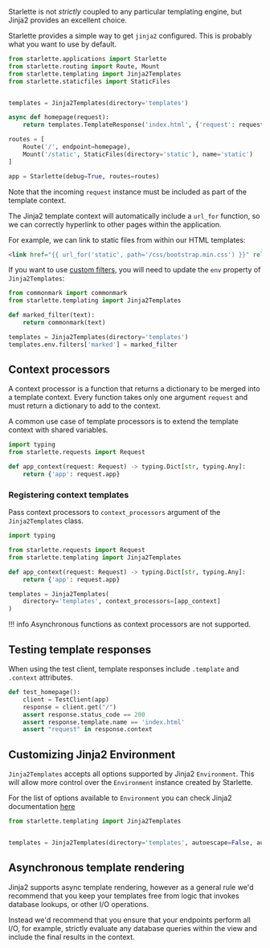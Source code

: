 Starlette is not _strictly_ coupled to any particular templating engine, but
Jinja2 provides an excellent choice.

Starlette provides a simple way to get `jinja2` configured. This is probably
what you want to use by default.

```python
from starlette.applications import Starlette
from starlette.routing import Route, Mount
from starlette.templating import Jinja2Templates
from starlette.staticfiles import StaticFiles


templates = Jinja2Templates(directory='templates')

async def homepage(request):
    return templates.TemplateResponse('index.html', {'request': request})

routes = [
    Route('/', endpoint=homepage),
    Mount('/static', StaticFiles(directory='static'), name='static')
]

app = Starlette(debug=True, routes=routes)
```

Note that the incoming `request` instance must be included as part of the
template context.

The Jinja2 template context will automatically include a `url_for` function,
so we can correctly hyperlink to other pages within the application.

For example, we can link to static files from within our HTML templates:

```html
<link href="{{ url_for('static', path='/css/bootstrap.min.css') }}" rel="stylesheet" />
```

If you want to use [custom filters][jinja2], you will need to update the `env`
property of `Jinja2Templates`:

```python
from commonmark import commonmark
from starlette.templating import Jinja2Templates

def marked_filter(text):
    return commonmark(text)

templates = Jinja2Templates(directory='templates')
templates.env.filters['marked'] = marked_filter
```

## Context processors

A context processor is a function that returns a dictionary to be merged into a template context.
Every function takes only one argument `request` and must return a dictionary to add to the context.

A common use case of template processors is to extend the template context with shared variables.

```python
import typing
from starlette.requests import Request

def app_context(request: Request) -> typing.Dict[str, typing.Any]:
    return {'app': request.app}
```

### Registering context templates

Pass context processors to `context_processors` argument of the `Jinja2Templates` class.

```python
import typing

from starlette.requests import Request
from starlette.templating import Jinja2Templates

def app_context(request: Request) -> typing.Dict[str, typing.Any]:
    return {'app': request.app}

templates = Jinja2Templates(
    directory='templates', context_processors=[app_context]
)
```

!!! info
    Asynchronous functions as context processors are not supported.

## Testing template responses

When using the test client, template responses include `.template` and `.context`
attributes.

```python
def test_homepage():
    client = TestClient(app)
    response = client.get("/")
    assert response.status_code == 200
    assert response.template.name == 'index.html'
    assert "request" in response.context
```

## Customizing Jinja2 Environment

`Jinja2Templates` accepts all options supported by Jinja2 `Environment`.
This will allow more control over the `Environment` instance created by Starlette.

For the list of options available to `Environment` you can check Jinja2 documentation [here](https://jinja.palletsprojects.com/en/3.0.x/api/#jinja2.Environment)

```python
from starlette.templating import Jinja2Templates


templates = Jinja2Templates(directory='templates', autoescape=False, auto_reload=True)
```

## Asynchronous template rendering

Jinja2 supports async template rendering, however as a general rule
we'd recommend that you keep your templates free from logic that invokes
database lookups, or other I/O operations.

Instead we'd recommend that you ensure that your endpoints perform all I/O,
for example, strictly evaluate any database queries within the view and
include the final results in the context.

[jinja2]: https://jinja.palletsprojects.com/en/3.0.x/api/?highlight=environment#writing-filters

